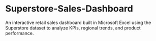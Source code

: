 # Superstore-Sales-Dashboard
An interactive retail sales dashboard built in Microsoft Excel using the Superstore dataset to analyze KPIs, regional trends, and product performance.
